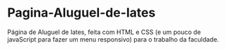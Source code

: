 # Pagina-Aluguel-de-Iates
 Página de Aluguel de Iates, feita com HTML e CSS (e um pouco de javaScript para fazer um menu responsivo) para o trabalho da faculdade.
